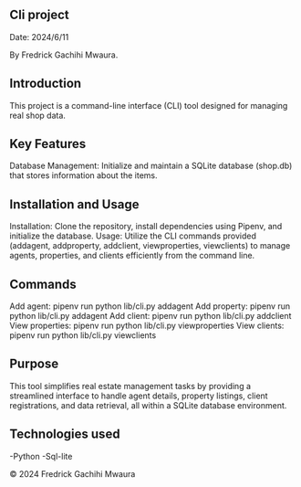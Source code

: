 ## Cli project
Date: 2024/6/11

By Fredrick Gachihi Mwaura.

## Introduction
This project is a command-line interface (CLI) tool designed for managing real shop data.  

## Key Features
Database Management: Initialize and maintain a SQLite database (shop.db) that stores information about the items.


<!-- 
## Layout
└── lib 
├── models │ 
├── __init__.py │ 
└── model_1.py 
├── cli.py 
├── config.py 
├── debug.py 
└── helpers.py  -->

## Installation and Usage
Installation: Clone the repository, install dependencies using Pipenv, and initialize the database.
Usage: Utilize the CLI commands provided (addagent, addproperty, addclient, viewproperties, viewclients) to manage agents, properties, and clients efficiently from the command line.
## Commands
Add agent: pipenv run python lib/cli.py addagent
Add property: pipenv run python lib/cli.py addagent
Add client: pipenv run python lib/cli.py addclient
View properties: pipenv run python lib/cli.py viewproperties
View clients: pipenv run python lib/cli.py viewclients

## Purpose
This tool simplifies real estate management tasks by providing a streamlined interface to handle agent details, property listings, client registrations, and data retrieval, all within a SQLite database environment. 

## Technologies used
-Python
-Sql-lite


© 2024 Fredrick Gachihi Mwaura